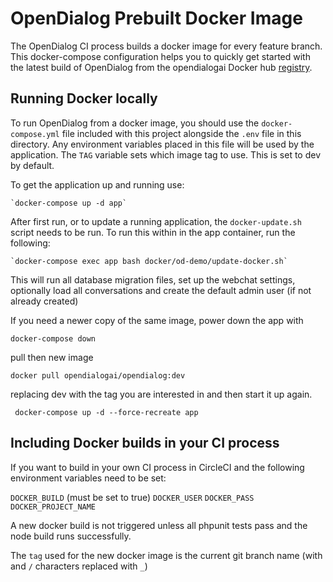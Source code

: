 # OpenDialog Prebuilt Docker Image

The OpenDialog CI process builds a docker image for every feature branch. This docker-compose configuration helps you to quickly get started with the latest build of OpenDialog from the opendialogai Docker hub [registry](https://hub.docker.com/repository/docker/opendialogai/opendialog).

## Running Docker locally

To run OpenDialog from a docker image, you should use the `docker-compose.yml` file included with this project alongside the `.env` file in this directory. Any environment variables placed in this file will be used by the application. The `TAG` variable sets which image tag to use. This is set to dev by default.

To get the application up and running use: 

    `docker-compose up -d app`

After first run, or to update a running application, the `docker-update.sh` script needs to be run. To run this within in the app container, run the following:

    `docker-compose exec app bash docker/od-demo/update-docker.sh`
    
This will run all database migration files, set up the webchat settings, optionally load all conversations and create the default admin user (if not already created)

If you need a newer copy of the same image, power down the app with
 
 `docker-compose down`

pull then new image

`docker pull opendialogai/opendialog:dev`

replacing dev with the tag you are interested in and then start it up again. 

` docker-compose up -d --force-recreate app`

## Including Docker builds in your CI process

If you want to build in your own CI process in  CircleCI and the following environment variables need to be set:

`DOCKER_BUILD` (must be set to true)
`DOCKER_USER`
`DOCKER_PASS`
`DOCKER_PROJECT_NAME`

A new docker build is not triggered unless all phpunit tests pass and the node build runs successfully.

The `tag` used for the new docker image is the current git branch name (with and `/` characters replaced with `_`)

    
